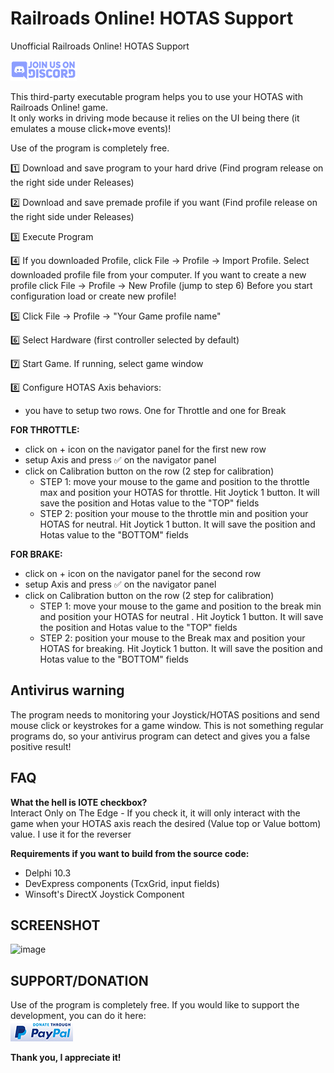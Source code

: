 # Railroads Online! HOTAS Support
Unofficial Railroads Online! HOTAS Support

[![N|Solid](https://github.com/Vandorr/RROHOTASSupport/blob/main/images/join-us-on-discord.png)](https://discord.gg/VvsMfJWjyp)

This third-party executable program helps you to use your HOTAS with Railroads Online! game.\
It only works in driving mode because it relies on the UI being there (it emulates a mouse click+move events)!

Use of the program is completely free. 

1️⃣  Download and save program to your hard drive (Find program release on the right side under Releases) 

2️⃣  Download and save premade profile if you want (Find profile release on the right side under Releases) 

3️⃣  Execute Program

4️⃣  If you downloaded Profile, click File -> Profile -> Import Profile. Select downloaded profile file from your computer. 
       If you want to create a new profile click File -> Profile -> New Profile (jump to step 6)
       Before you start configuration load or create new profile!

5️⃣  Click File -> Profile -> "Your Game profile name"

6️⃣  Select Hardware (first controller selected by default)

7️⃣  Start Game. If running, select game window

8️⃣  Configure HOTAS Axis behaviors:
- you have to setup two rows. One for Throttle and one for Break

**FOR THROTTLE:**
- click on + icon on the navigator panel for the first new row
- setup Axis and press ✅ on the navigator panel
- click on Calibration button on the row (2 step for calibration)
  -  STEP 1: move your mouse to the game and position to the throttle max and position your HOTAS for throttle. Hit Joytick 1 button. It will save the position and Hotas value to the "TOP" fields
  - STEP 2: position your mouse to the throttle min and position your HOTAS for neutral. Hit Joytick 1 button. It will save the position and Hotas value to the "BOTTOM" fields

**FOR BRAKE:**
- click on + icon on the navigator panel for the second row
- setup Axis and press ✅ on the navigator panel
- click on Calibration button on the row (2 step for calibration)
  -  STEP 1: move your mouse to the game and position to the break min and position your HOTAS for neutral . Hit Joytick 1 button. It will save the position and Hotas value to the "TOP" fields
  - STEP 2: position your mouse to the Break max and position your HOTAS for breaking. Hit Joytick 1 button. It will save the position and Hotas value to the "BOTTOM" fields

## Antivirus warning
The program needs to monitoring your Joystick/HOTAS positions and send mouse click or keystrokes for a game window. This is not something regular programs do, so your antivirus program can detect and gives you a false positive result!

## FAQ

**What the hell is IOTE checkbox?**\
Interact Only on The Edge - If you check it, it will only interact with the game when your HOTAS axis reach the desired (Value top or Value bottom) value. I use it for the reverser


**Requirements if you want to build from the source code:**
- Delphi 10.3
- DevExpress components (TcxGrid, input fields)
- Winsoft's DirectX Joystick Component


## SCREENSHOT

![image](https://user-images.githubusercontent.com/990379/156883487-349b34cc-6bac-4219-a357-713bf03c8efb.png)

## SUPPORT/DONATION

Use of the program is completely free. 
If you would like to support the development, you can do it here:\
[![N|Solid](https://github.com/Vandorr/RROHOTASSupport/blob/main/images/donate-through-paypal.png)](https://shorturl.at/bryT6 )

**Thank you, I appreciate it!**
